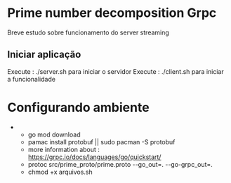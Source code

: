 # Prime number decomposition Grpc
Breve estudo sobre funcionamento do server streaming
## Iniciar aplicação
Execute : ./server.sh para iniciar o servidor
Execute : ./client.sh para iniciar a funcionalidade
#   Configurando ambiente
- 
    - go mod download
    - pamac install protobuf || sudo pacman -S protobuf
    - more information about : https://grpc.io/docs/languages/go/quickstart/
    - protoc src/prime_proto/prime.proto --go_out=. --go-grpc_out=.
    - chmod +x arquivos.sh